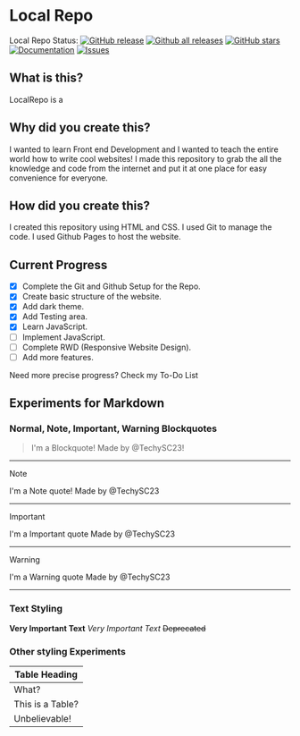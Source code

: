 # Local Repo

Local Repo Status:
[![GitHub release](https://img.shields.io/github/release/techysc23/LocalRepo/all.svg)](https://github.com/TechySC23/LocalRepo/releases)
[![Github all releases](https://img.shields.io/github/downloads/techysc23/LocalRepo/total.svg)](https://github.com/TechySC23/LocalRepo/releases)
[![GitHub stars](https://img.shields.io/github/stars/TechySC23/LocalRepo.svg)](https://github.com/TechySC23/LocalRepo/stargrazers)
[![Documentation](https://img.shields.io/badge/Docs-WIP-yellow.svg)](https://github.com/TechySC23/LocalRepo/wiki)
[![Issues](https://img.shields.io/github/issues/TechySC23/LocalRepo.svg)](https://github.com/TechySC23/LocalRepo/issues)

## What is this?

LocalRepo is a 

## Why did you create this?

I wanted to learn Front end Development and I wanted to teach the entire world how to write cool websites! I made this repository to grab the all the knowledge and code from the internet and put it at one place for easy convenience for everyone.

## How did you create this?

I created this repository using HTML and CSS. I used Git to manage the code. I used Github Pages to host the website.

## Current Progress

- [x] Complete the Git and Github Setup for the Repo.
- [x] Create basic structure of the website.
- [x] Add dark theme.
- [x] Add Testing area.
- [x] Learn JavaScript.
- [ ] Implement JavaScript.
- [ ] Complete RWD (Responsive Website Design).
- [ ] Add more features.

Need more precise progress? Check my To-Do List

## Experiments for Markdown

### Normal, Note, Important, Warning Blockquotes

> I'm a Blockquote!
> Made by @TechySC23!
---
> [!Note]
> I'm a Note quote!
> Made by @TechySC23
---
> [!Important]
> I'm a Important quote
> Made by @TechySC23
---
> [!Warning]
> I'm a Warning quote
> Made by @TechySC23
---

### Text Styling

**Very Important Text** _Very Important Text_
~~Deprecated~~

### Other styling Experiments

|  Table Heading  |
| --------------- |
| What?           |
| This is a Table?|
| Unbelievable!   |
